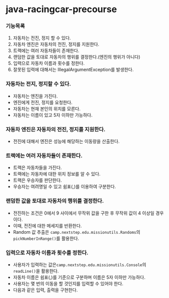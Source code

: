 # java-racingcar-precourse

### 기능목록

1. 자동차는 전진, 정지 할 수 있다.
2. 자동차 엔진은 자동차의 전진, 정지를 지원한다.
3. 트랙에는 여러 자동차들이 존재한다.
4. 랜덤한 값을 토대로 자동차의 행위를 결정한다.(엔진의 행위가 아니다)
5. 입력으로 자동차 이름과 횟수를 정한다.
6. 잘못된 입력에 대해서는 IllegalArgumentException를 발생한다.

### 자동차는 전지, 정지할 수 있다.

- 자동차는 엔진을 가진다.
- 엔진에게 전진, 정지를 요청한다.
- 자동차는 현재 본인의 위치를 모른다.
- 자동차는 이름이 있고 5자 이하만 가능하다.

### 자동차 엔진은 자동차의 전진, 정지를 지원한다.

- 전진에 대해서 엔진은 성능에 해당하는 이동량을 산출한다.

### 트랙에는 여러 자동차들이 존재한다.

- 트랙은 자동차들을 가진다.
- 트랙에는 자동차에 대한 위치 정보를 알 수 있다.
- 트랙은 우승자를 판단한다.
- 우승자는 여려명일 수 있고 쉼표(,)를 이용하여 구분한다.

### 랜덤한 값을 토대로 자동차의 행위를 결정한다.

- 전진하는 조건은 0에서 9 사이에서 무작위 값을 구한 후 무작위 값이 4 이상일 경우이다.
- 이때, 전진에 대한 메세지를 반환한다.
- Random 값 추출은 `camp.nextstep.edu.missionutils.Randoms`의`pickNumberInRange()`를 활용한다.

### 입력으로 자동차 이름과 횟수를 정한다.

- 사용자가 입력하는 값은`camp.nextstep.edu.missionutils.Console`의`readLine()`을 활용한다.
- 자동차 이름은 쉼표(,)를 기준으로 구분하며 이름은 5자 이하만 가능하다.
- 사용자는 몇 번의 이동을 할 것인지를 입력할 수 있어야 한다.
- 다음과 같은 입력, 출력을 구현한다.